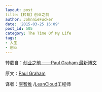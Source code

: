 ```yaml
---
layout: post
title:【转载】创业之前
author: JohnnieFucker
date: '2015-03-25 16:09'
post_id: 505
category: The Time Of My Life
tags:
- 人生
- 创业
---
```

转载自：[创业之前 ——Paul Graham 最新博文](http://blog.csdn.net/lzw_java/article/details/40968199) 

原文：[Paul
 Graham](http://paulgraham.com/before.html)

译者：[李智维](http://weibo.com/zhiweilee?from=feed&amp;loc=nickname)&nbsp;/[LeanCloud](https://leancloud.cn/)工程师